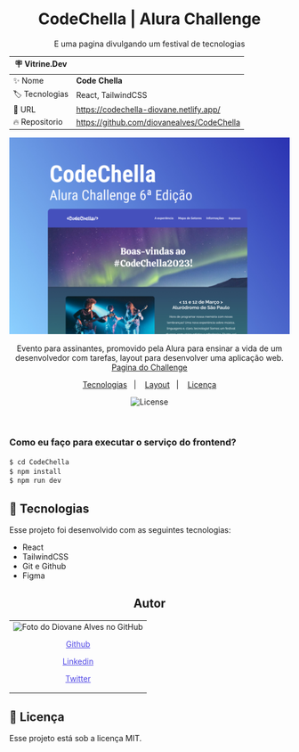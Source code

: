 <h1 align="center"> CodeChella | Alura Challenge </h1>

<p align="center">E uma pagina divulgando um festival de tecnologias</p>

| :placard: Vitrine.Dev |                                            |
| --------------------- | ------------------------------------------ |
| :sparkles: Nome       | **Code Chella**                            |
| :label: Tecnologias   | React, TailwindCSS                         |
| :rocket: URL          | https://codechella-diovane.netlify.app/    |
| :fire: Repositorio    | https://github.com/diovanealves/CodeChella |

![](public/preview.jpg#vitrinedev)

<p align="center">
Evento para assinantes, promovido pela Alura para ensinar a vida de um desenvolvedor com tarefas, layout para desenvolver uma aplicação web. <br/>
<a href="https://www.alura.com.br/challenges/front-end-6?host=https://cursos.alura.com.br" alt="Link aonde esta disponibilizado a pagina para inscrição no Alura Challenge WEB 6°">Pagina do Challenge</a>
</p>

<p align="center">
  <a href="#-tecnologias">Tecnologias</a>&nbsp;&nbsp;&nbsp;|&nbsp;&nbsp;&nbsp;
  <a href="#-layout">Layout</a>&nbsp;&nbsp;&nbsp;|&nbsp;&nbsp;&nbsp;
  <a href="#memo-licença">Licença</a>
</p>

<p align="center">
  <img alt="License" src="https://img.shields.io/static/v1?label=license&message=MIT&color=49AA26&labelColor=000000">
</p>

<br>

### Como eu faço para executar o serviço do frontend?

```sh
$ cd CodeChella
$ npm install
$ npm run dev
```

## 🚀 Tecnologias

Esse projeto foi desenvolvido com as seguintes tecnologias:

- React
- TailwindCSS
- Git e Github
- Figma

<h2 align="center">Autor</h2>
<table>
  <tr>
    <td>
        <img src="https://avatars.githubusercontent.com/u/87160050?v=4" width="100px;" alt="Foto do Diovane Alves no GitHub"/>
            <a href="https://github.com/diovanealves" style="color:#4f46e5" align="center">
                <p>Github</p>
            </a>
            <a href="https://www.linkedin.com/in/diovane-alves-de-oliveira-5320a0217/" style="color:#4f46e5" align="center">
                <p>Linkedin</p>
            </a>
            <a href="https://twitter.com/deluxyfps" style="color:#4f46e5" align="center">
                <p>Twitter</p>
            </a>
    </td>
  </tr>
</table>

## 📝 Licença

Esse projeto está sob a licença MIT.
